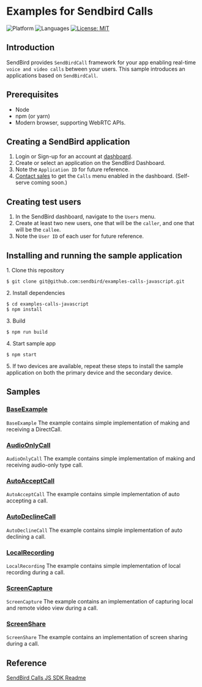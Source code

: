 # Examples for Sendbird Calls
![Platform](https://img.shields.io/badge/platform-javascript-orange.svg)
![Languages](https://img.shields.io/badge/language-javascript-orange.svg)
[![License: MIT](https://img.shields.io/badge/License-MIT-yellow.svg)](https://github.com/sendbird/quickstart-calls-ios/blob/develop/LICENSE.md)

## Introduction
SendBird provides `SendBirdCall` framework for your app enabling real-time `voice and video calls` between your users. This sample introduces an applications based on `SendBirdCall`.

## Prerequisites
- Node
- npm (or yarn)
- Modern browser, supporting WebRTC APIs.

## Creating a SendBird application
1. Login or Sign-up for an account at [dashboard](https://dashboard.sendbird.com/).
2. Create or select an application on the SendBird Dashboard.
3. Note the `Application ID` for future reference.
4. [Contact sales](https://sendbird.com/contact-sales) to get the `Calls` menu enabled in the dashboard. (Self-serve coming soon.)

## Creating test users
1. In the SendBird dashboard, navigate to the `Users` menu.
2. Create at least two new users, one that will be the `caller`, and one that will be the `callee`.
3. Note the `User ID` of each user for future reference.

## Installing and running the sample application
1\. Clone this repository 
```shell script
$ git clone git@github.com:sendbird/examples-calls-javascript.git
```
2\. Install dependencies
```shell script
$ cd examples-calls-javascript
$ npm install
```
3\. Build
```shell script
$ npm run build
```
4\. Start sample app
```shell script
$ npm start
```
5\. If two devices are available, repeat these steps to install the sample application on both the primary device and the secondary device.

## Samples

### [BaseExample](https://github.com/sendbird/examples-calls-javascript/tree/master/base-example/main.html)
`BaseExample` The example contains simple implementation of making and receiving a DirectCall. 

### [AudioOnlyCall](https://github.com/sendbird/examples-calls-javascript/tree/master/audio-call/main.html)
`AudioOnlyCall` The example contains simple implementation of making and receiving audio-only type call. 

### [AutoAcceptCall](https://github.com/sendbird/examples-calls-javascript/tree/master/auto-accept-call/main.html)
`AutoAcceptCall` The example contains simple implementation of auto accepting a call. 

### [AutoDeclineCall](https://github.com/sendbird/examples-calls-javascript/tree/master/auto-decline-call/main.html)
`AutoDeclineCall` The example contains simple implementation of auto declining a call. 

### [LocalRecording](https://github.com/sendbird/examples-calls-javascript/tree/master/local-recording/main.html)
`LocalRecording` The example contains simple implementation of local recording during a call.

### [ScreenCapture](https://github.com/sendbird/examples-calls-javascript/tree/master/screen-capture/main.html)
`ScreenCapture` The example contains an implementation of capturing local and remote video view during a call.

### [ScreenShare](https://github.com/sendbird/examples-calls-javascript/tree/master/screen-share/main.html)
`ScreenShare` The example contains an implementation of screen sharing during a call.

## Reference
[SendBird Calls JS SDK Readme](https://github.com/sendbird/sendbird-calls-javascript/blob/master/README.md)
